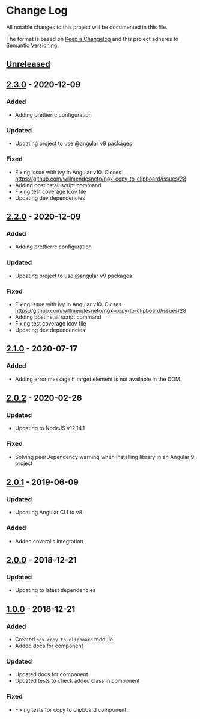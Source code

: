 # Change Log

All notable changes to this project will be documented in this file.

The format is based on [Keep a Changelog](http://keepachangelog.com/)
and this project adheres to [Semantic Versioning](http://semver.org/).

## [Unreleased][]

## [2.3.0][] - 2020-12-09

### Added

- Adding prettierrc configuration

### Updated

- Updating project to use @angular v9 packages

### Fixed

- Fixing issue with ivy in Angular v10. Closes https://github.com/willmendesneto/ngx-copy-to-clipboard/issues/28
- Adding postinstall script command
- Fixing test coverage lcov file
- Updating dev dependencies

## [2.2.0][] - 2020-12-09

### Added

- Adding prettierrc configuration

### Updated

- Updating project to use @angular v9 packages

### Fixed

- Fixing issue with ivy in Angular v10. Closes https://github.com/willmendesneto/ngx-copy-to-clipboard/issues/28
- Adding postinstall script command
- Fixing test coverage lcov file
- Updating dev dependencies

## [2.1.0][] - 2020-07-17

### Added

- Adding error message if target element is not available in the DOM.

## [2.0.2][] - 2020-02-26

### Updated

- Updating to NodeJS v12.14.1

### Fixed

- Solving peerDependency warning when installing library in an Angular 9 project

## [2.0.1][] - 2019-06-09

### Updated

- Updating Angular CLI to v8

### Added

- Added coveralls integration

## [2.0.0][] - 2018-12-21

### Updated

- Updating to latest dependencies

## [1.0.0][] - 2018-12-21

### Added

- Created `ngx-copy-to-clipboard` module
- Added docs for component

### Updated

- Updated docs for component
- Updated tests to check added class in component

### Fixed

- Fixing tests for copy to clipboard component

[unreleased]: https://github.com/willmendesneto/ngx-copy-to-clipboard/compare/v1.0.0...HEAD
[1.0.0]: https://github.com/willmendesneto/ngx-copy-to-clipboard/tree/v1.0.0
[unreleased]: https://github.com/willmendesneto/ngx-copy-to-clipboard/compare/v2.0.0...HEAD
[2.0.0]: https://github.com/willmendesneto/ngx-copy-to-clipboard/tree/v2.0.0
[unreleased]: https://github.com/willmendesneto/ngx-copy-to-clipboard/compare/v2.0.1...HEAD
[2.0.1]: https://github.com/willmendesneto/ngx-copy-to-clipboard/tree/v2.0.1
[unreleased]: https://github.com/willmendesneto/ngx-copy-to-clipboard/compare/v2.0.2...HEAD
[2.0.2]: https://github.com/willmendesneto/ngx-copy-to-clipboard/tree/v2.0.2
[unreleased]: https://github.com/willmendesneto/ngx-copy-to-clipboard/compare/v2.1.0...HEAD
[2.1.0]: https://github.com/willmendesneto/ngx-copy-to-clipboard/tree/v2.1.0
[unreleased]: https://github.com/willmendesneto/ngx-copy-to-clipboard/compare/v2.2.0...HEAD
[2.2.0]: https://github.com/willmendesneto/ngx-copy-to-clipboard/tree/v2.2.0


[Unreleased]: https://github.com/willmendesneto/ngx-copy-to-clipboard/compare/v2.3.0...HEAD
[2.3.0]: https://github.com/willmendesneto/ngx-copy-to-clipboard/tree/v2.3.0